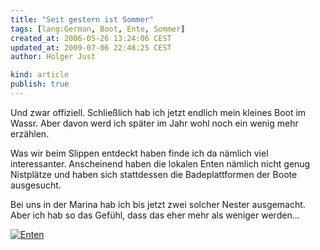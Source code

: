 ```yaml
---
title: "Seit gestern ist Sommer"
tags: [lang:German, Boot, Ente, Sommer]
created_at: 2006-05-26 13:24:06 CEST
updated_at: 2009-07-06 22:48:25 CEST
author: Holger Just

kind: article
publish: true
---
```


Und zwar offiziell. Schließlich hab ich jetzt endlich mein kleines Boot im Wassr. Aber davon werd ich später im Jahr wohl noch ein wenig mehr erzählen.

Was wir beim Slippen entdeckt haben finde ich da nämlich viel interessanter. Anscheinend haben die lokalen Enten nämlich nicht genug Nistplätze und haben sich stattdessen die Badeplattformen der Boote ausgesucht.

Bei uns in der Marina hab ich bis jetzt zwei solcher Nester ausgemacht. Aber ich hab so das Gefühl, dass das eher mehr als weniger werden...

<a href="http://www.flickr.com/photos/meine-erde/153547842/"><img src="http://static.flickr.com/62/153547842_6cd295be71.jpg" alt="Enten" title="Litzen bauen sich ein Nest auf einer Badeplatform" class="center"/></a>